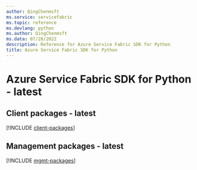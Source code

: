```yaml
---
author: QingChenmsft
ms.service: servicefabric
ms.topic: reference
ms.devlang: python
ms.author: QingChenmsft
ms.data: 07/28/2022
description: Reference for Azure Service Fabric SDK for Python
title: Azure Service Fabric SDK for Python
---
```

# Azure Service Fabric SDK for Python - latest

## Client packages - latest
[!INCLUDE [client-packages](service-fabric-client-index.md)]
## Management packages - latest
[!INCLUDE [mgmt-packages](service-fabric-mgmt-index.md)]